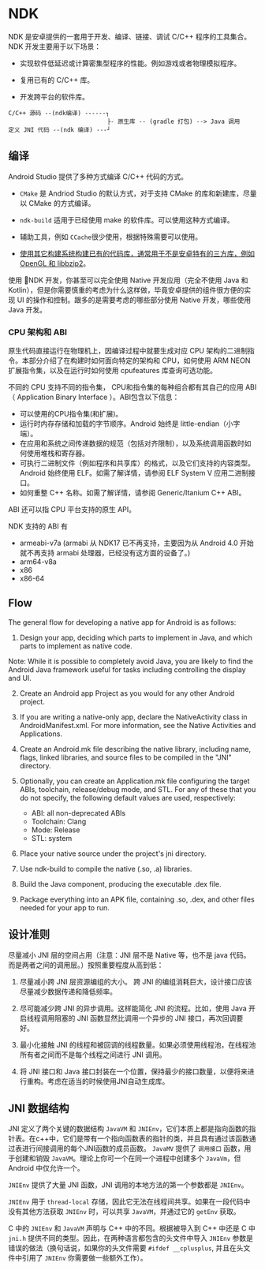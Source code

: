 # NDK

NDK 是安卓提供的一套用于开发、编译、链接、调试 C/C++ 程序的工具集合。NDK 开发主要用于以下场景：

- 实现软件低延迟或计算密集型程序的性能。例如游戏或者物理模拟程序。

- 复用已有的 C/C++ 库。

- 开发跨平台的软件库。

```
C/C++ 源码 --(ndk编译) ------┐
                            ├- 原生库 -- (gradle 打包) --> Java 调用
定义 JNI 代码 --(ndk 编译) ---┘
```

## 编译

Android Studio 提供了多种方式编译 C/C++ 代码的方式。

- `CMake` 是 Andriod Studio 的默认方式，对于支持 CMake 的库和新建库，尽量以 CMake 的方式编译。

- `ndk-build` 适用于已经使用 make 的软件库。可以使用这种方式编译。

- 辅助工具，例如 `CCache`很少使用，根据特殊需要可以使用。

- [使用其它构建系统构建已有的代码库，通常用于不是安卓特有的三方库，例如 OpenGL 和 libbzip2](build_third_library.md)。



使用 NDK 开发，你甚至可以完全使用 Native 开发应用（完全不使用 Java 和 Kotlin），但是你需要慎重的考虑为什么这样做，毕竟安卓提供的组件很方便的实现 UI 的操作和控制。跟多的是需要考虑的哪些部分使用 Native 开发，哪些使用 Java 开发。

### CPU 架构和 ABI

原生代码直接运行在物理机上，因编译过程中就要生成对应 CPU 架构的二进制指令。本部分介绍了在构建时如何面向特定的架构和 CPU，如何使用 ARM NEON 扩展指令集，以及在运行时如何使用 cpufeatures 库查询可选功能。

不同的 CPU 支持不同的指令集， CPU和指令集的每种组合都有其自己的应用 ABI（ Application Binary Interface ）。ABI包含以下信息：

- 可以使用的CPU指令集(和扩展)。
- 运行时内存存储和加载的字节顺序。Android 始终是 little-endian（小字端）。
- 在应用和系统之间传递数据的规范（包括对齐限制），以及系统调用函数时如何使用堆栈和寄存器。
- 可执行二进制文件（例如程序和共享库）的格式，以及它们支持的内容类型。Android 始终使用 ELF。如需了解详情，请参阅 ELF System V 应用二进制接口。
- 如何重整 C++ 名称。如需了解详情，请参阅 Generic/Itanium C++ ABI。

ABI 还可以指 CPU 平台支持的原生 API。

NDK 支持的 ABI 有 

- armeabi-v7a (armabi 从 NDK17 已不再支持，主要因为从 Android 4.0 开始就不再支持 armabi 处理器，已经没有这方面的设备了。)
- arm64-v8a
- x86
- x86-64







## Flow

The general flow for developing a native app for Android is as follows:

1. Design your app, deciding which parts to implement in Java, and which parts to implement as native code.

Note: While it is possible to completely avoid Java, you are likely to find the Android Java framework useful for tasks including controlling the display and UI.

2. Create an Android app Project as you would for any other Android project.

3. If you are writing a native-only app, declare the NativeActivity class in AndroidManifest.xml. For more information, see the Native Activities and Applications.

4. Create an Android.mk file describing the native library, including name, flags, linked libraries, and source files to be compiled in the "JNI" directory.

5. Optionally, you can create an Application.mk file configuring the target ABIs, toolchain, release/debug mode, and STL. For any of these that you do not specify, the following default values are used, respectively:

    - ABI: all non-deprecated ABIs
    - Toolchain: Clang
    - Mode: Release
    - STL: system

6. Place your native source under the project's jni directory.

7. Use ndk-build to compile the native (.so, .a) libraries.

8. Build the Java component, producing the executable .dex file.

9. Package everything into an APK file, containing .so, .dex, and other files needed for your app to run.



## 设计准则

尽量减小 JNI 层的空间占用（注意：JNI 层不是 Native 等，也不是 java 代码。而是两者之间的调用层。）按照重要程度从高到低：

1. 尽量减小跨 JNI 层资源编组的大小。 跨 JNI 的编组消耗巨大，设计接口应该尽量减少数据传递和降低频率。

2. 尽可能减少跨 JNI 的异步调用。这样能简化 JNI 的流程。比如，使用 Java 开启线程调用阻塞的 JNI 函数显然比调用一个异步的 JNI 接口，再次回调要好。

3. 最小化接触 JNI 的线程和被回调的线程数量。如果必须使用线程池，在线程池所有者之间而不是每个线程之间进行 JNI 调用。

4. 将 JNI 接口和 Java 接口封装在一个位置，保持最少的接口数量，以便将来进行重构。考虑在适当的时候使用JNI自动生成库。


## JNI 数据结构

JNI 定义了两个关键的数据结构 `JavaVM` 和 `JNIEnv`，它们本质上都是指向函数的指针表。在c++中，它们是带有一个指向函数表的指针的类，并且具有通过该函数通过表进行间接调用的每个JNI函数的成员函数。 `JavaMV` 提供了 `调用接口` 函数，用于创建和销毁 `JavaVM`。理论上你可一个在同一个进程中创建多个 `JavaVm`，但 Android 中仅允许一个。

`JNIEnv` 提供了大量 JNI 函数，JNI 调用的本地方法的第一个参数都是 `JNIEnv`。

`JNIEnv` 用于 `thread-local` 存储，因此它无法在线程间共享。如果在一段代码中没有其他方法获取 `JNIEnv` 时，可以共享 `JavaVM`，并通过它的 `getEnv` 获取。

C 中的 `JNIEnv` 和 `JavaVM` 声明与 C++ 中的不同。根据被导入到 C++ 中还是 C 中 `jni.h` 提供不同的类型。因此，在两种语言都包含的头文件中导入 `JNIEnv` 参数是错误的做法（换句话说，如果你的头文件需要 `#ifdef __cplusplus`, 并且在头文件中引用了 `JNIEnv` 你需要做一些额外工作）。


##